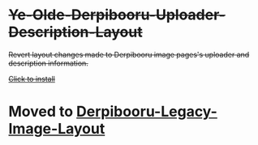 # ~~Ye-Olde-Derpibooru-Uploader-Description-Layout~~

~~Revert layout changes made to Derpibooru image pages's uploader and description information.~~

~~[Click to install](https://github.com/marktaiwan/Ye-Olde-Derpibooru-Uploader-Description-Layout/raw/master/Ye%20Olde%20Derpibooru%20Uploader%20Description%20Layout.user.js)~~

# Moved to [Derpibooru-Legacy-Image-Layout](/marktaiwan/Derpibooru-Legacy-Image-Layout)
